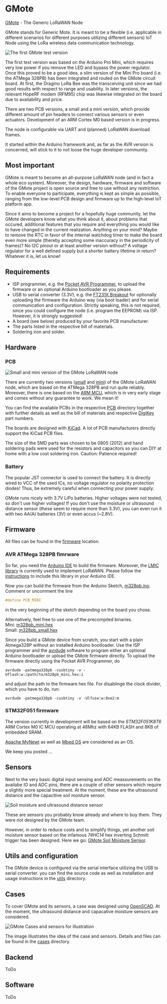 # GMote
[GMote](https://digidev.de/gmote) - The Generic LoRaWAN Node

GMote stands for Generic Mote.
It is meant to be a flexible (i.e. applicable in different scenarios for different purposes utilizing different sensors) IoT Node using the LoRa wireless data communication technology. 

![The first GMote test version](https://www.digidev.de/gmote/img/pcb_ics_web02.jpg)

The first test version was based on the Arduino Pro Mini, which requires very low power if you remove the LED and bypass the power regulator.
Once this proved to be a good idea, a slim version of the Mini Pro board (i.e. the ATMega 328PB) has been integrated and routed on the GMote circuit board.
At first, the Dragino LoRa Bee was the transceiving unit since we had good results with respect to range and usability.
In later versions, the relevant HopeRF modem (RFM95) chip was likewise integrated on the board due to availability and price. 

There are two PCB versions, a small and a mini version, which provide different amount of pin headers to connect various sensors or even actuators. 
Development of an ARM Cortex M0 based version is in progress.

The node is configurable via UART and (planned) LoRaWAN download frames.

It started within the Arduino framework and, as far as the AVR version is concerned, will stick to it to not loose the huge developer community.

## Most important

GMote is meant to become an all-purpose LoRaWAN node (and in fact a whole eco system).
Moreover, the design, hardware, firmware and software of the GMote project is open source and free to use without any restriction.
To enable everyone to participate, everything is kept as simple as possible, ranging from the low-level PCB design and firmware up to the high-level IoT platform app.

Since it aims to become a project for a hopefully huge community, let the GMote developers know what you think about it, about problems that occured, additional features that you require and everything you would like to have changed in the current realization. 
Anything on your mind?
Maybe to remove the RTC in favor of the internal watchdog timer to make the board even more simple (thereby accepting some inaccuracy in the periodicity of frames)? 
No I2C pinout or at least another version without?
A voltage regulator for a well defined supply but a shorter battery lifetime in return?
Whatever it is, let us know!

## Requirements

* ISP programmer, e.g. the [Pocket AVR Programmer](https://www.digikey.de/product-detail/de/sparkfun-electronics/PGM-09825/1568-1080-ND/5230949), to upload the firmware or an optional Arduino bootloader as you please.
* USB to serial converter (3.3V), e.g. the [FT231X Breakout](https://www.digikey.de/product-detail/de/sparkfun-electronics/BOB-13263/1568-1720-ND/7675364) for optionally uploading the firmware the Arduino way (via boot loader) and for serial communication and configuration. Strictly speaking, this is not required, since you could configure the node (i.e. program the EEPROM) via ISP. However, it is strongly suggested!
* A board (see below) produced by your favorite PCB manufacturer.
* The parts listed in the respective bill of materials.
* Soldering iron and solder.

## Hardware

### PCB

![Small and mini version of the GMote LoRaWAN node](https://www.digidev.de/gmote/img/pcb_small_min_web03.jpg)

There are currently two versions ([small](pcb/small) and [mini](pcb/mini)) of the GMote LoRaWAN node, which are based on the ATMega 328PB and run quite reliably.
Moreover, there is one based on the [ARM MCU](pcb/arm), which is in very early stage and comes without any guarantee to work. We mean it!

You can find the available PCBs in the respective [PCB](pcb) directory
together with further details as well as the bill of materials and respective [DigiKey](https://www.digikey.de/) part numbers.

The boards are designed with [KiCad](http://kicad-pcb.org/).
A lot of PCB manufacturers directly support the KiCad PCB files.

The size of the SMD parts was chosen to be 0805 (2012) and hand soldering pads were used for the resistors and capacitors so you can DIY at home with a low cost soldering iron.
Caution: Patience required!

### Battery

The popular JST connector is used to connect the battery.
It is directly wired to VCC of the used ICs, no voltage regulator no polarity protection diodes!
Thus, be extremely careful when connecting your power supply.

GMote runs nicely with 3.7V LiPo batteries.
Higher voltages were not tested, so don't use higher voltages!
If you don't use the moisture or ultrasound distance sensor (these seem to require more than 3.3V), you can even run it with two AA(A) batteries (3V) or even accus (~2.8V).

## Firmware

All files can be found in the [firmware](firmware) location. 

### AVR ATMega 328PB fimrware

So far, you need the [Arduino IDE](https://www.arduino.cc/en/Main/Software) to build the firmware.
Moreover, the [LMIC library](https://github.com/matthijskooijman/arduino-lmic) is currently used to implement LoRaWAN.
Please follow the [instructions](https://github.com/matthijskooijman/arduino-lmic/#Installing) to include this library in your Arduino IDE.

Now you can build the firmware from the Arduino Sketch, [m328pb.ino](./firmware/m328pb.ino).\
Comment or uncomment the line
```c
#define PCB_MINI
```
in the very beginning of the sketch depending on the board you chose.

Alternatively, feel free to use one of the precompiled binaries.\
Mini: [m328pb_mini.hex](firmware/m328pb_mini.hex)\
Small: [m328pb_small.hex](firmware/m328pb_small.hex)

Since you build a GMote device from scratch, you start with a plain Atmega328P without an installed Arduino bootloader.
Use the ISP programmer and the [avrdude](https://www.nongnu.org/avrdude/) software to program either an optional Arduino bootloader or upload the GMote firmware directly.
To upload the firmware directly using the Pocket AVR Programmer, do
```
avrdude -patmega328pb -cusbtiny -v -Uflash:w:/path/to/m328pb_mini.hex:i
```
and adjust the path to the firmware hex file.
For disablinge the clock divider, which you have to do, run:
```
avrdude -patmega328pb -cusbtiny -v -Ulfuse:w:0xe2:m
```

### STM32F051 firmware

The version currently in development will be based on the *STM32F051K8T6* ARM Cortex M0 IC MCU operating at 48Mhz with 64KB FLASH and 8KB of embedded SRAM.

[Apache MyNewt](https://mynewt.apache.org/) as well as [Mbed OS](https://www.mbed.com/) are considered as an OS.

 We keep you posted ...

## Sensors

Next to the very basic digital input sensing and ADC meassurements on the availabe IO and ADC pins, there are a couple of other sensors which require a slightly more special treatment.
At the moment, these are the ultrasound distance and the capacitive soil moisture sensor.

![Soil moisture and ultrasound distance sensor](https://www.digidev.de/gmote/img/sensors.jpg)

These are sensors you probably know already and where to buy them.
They were not designed by the GMote team.

However, in order to reduce costs and to simplify things, yet another soil moisture sensor based on the infamous *74HC14* hex inverting Schmitt trigger has been designed.
Here we go: [GMote Soil Moisture Sensor](pcb/sms).

## Utils and configuration

The GMote device is configured via the serial interface utilizing the USB to serial converter.
you can find the source code as well as installation and usage instructions in the [utils](utils) directory.

## Cases

To cover GMote and its sensors, a case was designed using [OpenSCAD](http://www.openscad.org/).
At the moment, the ultrasound distance and capacative moisture sensors are considered.

![GMote Cases and sensors for illustration](https://www.digidev.de/gmote/img/mini_900_showcase.png)

The image illustrates the idea of the case and sensors.
Details and files can be found in the [cases](cases) directory.

## Backend 

ToDo

## Software 

ToDo
